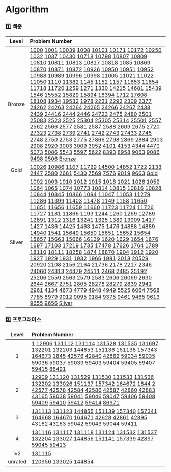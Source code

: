 # Algorithm
### 1️⃣ 백준
| Level | Problem Number |
| :------: | :------ |
| Bronze | [1000](https://github.com/HurDong/Algorithm/tree/main/백준/Bronze/1000. A＋B) [1001](https://github.com/HurDong/Algorithm/tree/main/백준/Bronze/1001. A－B) [10039](https://github.com/HurDong/Algorithm/tree/main/백준/Bronze/10039. 평균 점수) [1008](https://github.com/HurDong/Algorithm/tree/main/백준/Bronze/1008. A／B) [10101](https://github.com/HurDong/Algorithm/tree/main/백준/Bronze/10101. 삼각형 외우기) [10171](https://github.com/HurDong/Algorithm/tree/main/백준/Bronze/10171. 고양이) [10172](https://github.com/HurDong/Algorithm/tree/main/백준/Bronze/10172. 개) [10250](https://github.com/HurDong/Algorithm/tree/main/백준/Bronze/10250. ACM 호텔) [1032](https://github.com/HurDong/Algorithm/tree/main/백준/Bronze/1032. 명령 프롬프트) [1037](https://github.com/HurDong/Algorithm/tree/main/백준/Bronze/1037. 약수) [10430](https://github.com/HurDong/Algorithm/tree/main/백준/Bronze/10430. 나머지) [10718](https://github.com/HurDong/Algorithm/tree/main/백준/Bronze/10718. We love kriii) [10798](https://github.com/HurDong/Algorithm/tree/main/백준/Bronze/10798. 세로읽기) [10807](https://github.com/HurDong/Algorithm/tree/main/백준/Bronze/10807. 개수 세기) [10809](https://github.com/HurDong/Algorithm/tree/main/백준/Bronze/10809. 알파벳 찾기) [10810](https://github.com/HurDong/Algorithm/tree/main/백준/Bronze/10810. 공 넣기) [10811](https://github.com/HurDong/Algorithm/tree/main/백준/Bronze/10811. 바구니 뒤집기) [10813](https://github.com/HurDong/Algorithm/tree/main/백준/Bronze/10813. 공 바꾸기) [10817](https://github.com/HurDong/Algorithm/tree/main/백준/Bronze/10817. 세 수) [10818](https://github.com/HurDong/Algorithm/tree/main/백준/Bronze/10818. 최소， 최대) [1085](https://github.com/HurDong/Algorithm/tree/main/백준/Bronze/1085. 직사각형에서 탈출) [10869](https://github.com/HurDong/Algorithm/tree/main/백준/Bronze/10869. 사칙연산) [10870](https://github.com/HurDong/Algorithm/tree/main/백준/Bronze/10870. 피보나치 수 5) [10871](https://github.com/HurDong/Algorithm/tree/main/백준/Bronze/10871. X보다 작은 수) [10872](https://github.com/HurDong/Algorithm/tree/main/백준/Bronze/10872. 팩토리얼) [10926](https://github.com/HurDong/Algorithm/tree/main/백준/Bronze/10926. ？？！) [10950](https://github.com/HurDong/Algorithm/tree/main/백준/Bronze/10950. A＋B － 3) [10951](https://github.com/HurDong/Algorithm/tree/main/백준/Bronze/10951. A＋B － 4) [10952](https://github.com/HurDong/Algorithm/tree/main/백준/Bronze/10952. A＋B － 5) [10988](https://github.com/HurDong/Algorithm/tree/main/백준/Bronze/10988. 팰린드롬인지 확인하기) [10989](https://github.com/HurDong/Algorithm/tree/main/백준/Bronze/10989. 수 정렬하기 3) [10996](https://github.com/HurDong/Algorithm/tree/main/백준/Bronze/10996. 별 찍기 － 21) [10998](https://github.com/HurDong/Algorithm/tree/main/백준/Bronze/10998. A×B) [11005](https://github.com/HurDong/Algorithm/tree/main/백준/Bronze/11005. 진법 변환 2) [11021](https://github.com/HurDong/Algorithm/tree/main/백준/Bronze/11021. A＋B － 7) [11022](https://github.com/HurDong/Algorithm/tree/main/백준/Bronze/11022. A＋B － 8) [11050](https://github.com/HurDong/Algorithm/tree/main/백준/Bronze/11050. 이항 계수 1) [1110](https://github.com/HurDong/Algorithm/tree/main/백준/Bronze/1110. 더하기 사이클) [11382](https://github.com/HurDong/Algorithm/tree/main/백준/Bronze/11382. 꼬마 정민) [1145](https://github.com/HurDong/Algorithm/tree/main/백준/Bronze/1145. 적어도 대부분의 배수) [1152](https://github.com/HurDong/Algorithm/tree/main/백준/Bronze/1152. 단어의 개수) [1157](https://github.com/HurDong/Algorithm/tree/main/백준/Bronze/1157. 단어 공부) [11653](https://github.com/HurDong/Algorithm/tree/main/백준/Bronze/11653. 소인수분해) [11654](https://github.com/HurDong/Algorithm/tree/main/백준/Bronze/11654. 아스키 코드) [11718](https://github.com/HurDong/Algorithm/tree/main/백준/Bronze/11718. 그대로 출력하기) [11720](https://github.com/HurDong/Algorithm/tree/main/백준/Bronze/11720. 숫자의 합) [1259](https://github.com/HurDong/Algorithm/tree/main/백준/Bronze/1259. 팰린드롬수) [1271](https://github.com/HurDong/Algorithm/tree/main/백준/Bronze/1271. 엄청난 부자2) [1330](https://github.com/HurDong/Algorithm/tree/main/백준/Bronze/1330. 두 수 비교하기) [14215](https://github.com/HurDong/Algorithm/tree/main/백준/Bronze/14215. 세 막대) [14681](https://github.com/HurDong/Algorithm/tree/main/백준/Bronze/14681. 사분면 고르기) [15439](https://github.com/HurDong/Algorithm/tree/main/백준/Bronze/15439. 베라의 패션) [1546](https://github.com/HurDong/Algorithm/tree/main/백준/Bronze/1546. 평균) [15552](https://github.com/HurDong/Algorithm/tree/main/백준/Bronze/15552. 빠른 A＋B) [15829](https://github.com/HurDong/Algorithm/tree/main/백준/Bronze/15829. Hashing) [15894](https://github.com/HurDong/Algorithm/tree/main/백준/Bronze/15894. 수학은 체육과목 입니다) [16394](https://github.com/HurDong/Algorithm/tree/main/백준/Bronze/16394. 홍익대학교) [1712](https://github.com/HurDong/Algorithm/tree/main/백준/Bronze/1712. 손익분기점) [17608](https://github.com/HurDong/Algorithm/tree/main/백준/Bronze/17608. 막대기) [18108](https://github.com/HurDong/Algorithm/tree/main/백준/Bronze/18108. 1998년생인 내가 태국에서는 2541년생？！) [1934](https://github.com/HurDong/Algorithm/tree/main/백준/Bronze/1934. 최소공배수) [19532](https://github.com/HurDong/Algorithm/tree/main/백준/Bronze/19532. 수학은 비대면강의입니다) [1978](https://github.com/HurDong/Algorithm/tree/main/백준/Bronze/1978. 소수 찾기) [2231](https://github.com/HurDong/Algorithm/tree/main/백준/Bronze/2231. 분해합) [2292](https://github.com/HurDong/Algorithm/tree/main/백준/Bronze/2292. 벌집) [2309](https://github.com/HurDong/Algorithm/tree/main/백준/Bronze/2309. 일곱 난쟁이) [2377](https://github.com/HurDong/Algorithm/tree/main/백준/Bronze/2377. Pottery) [24262](https://github.com/HurDong/Algorithm/tree/main/백준/Bronze/24262. 알고리즘 수업 － 알고리즘의 수행 시간 1) [24263](https://github.com/HurDong/Algorithm/tree/main/백준/Bronze/24263. 알고리즘 수업 － 알고리즘의 수행 시간 2) [24264](https://github.com/HurDong/Algorithm/tree/main/백준/Bronze/24264. 알고리즘 수업 － 알고리즘의 수행 시간 3) [24265](https://github.com/HurDong/Algorithm/tree/main/백준/Bronze/24265. 알고리즘 수업 － 알고리즘의 수행 시간 4) [24266](https://github.com/HurDong/Algorithm/tree/main/백준/Bronze/24266. 알고리즘 수업 － 알고리즘의 수행 시간 5) [24267](https://github.com/HurDong/Algorithm/tree/main/백준/Bronze/24267. 알고리즘 수업 － 알고리즘의 수행 시간 6) [2438](https://github.com/HurDong/Algorithm/tree/main/백준/Bronze/2438. 별 찍기 － 1) [2439](https://github.com/HurDong/Algorithm/tree/main/백준/Bronze/2439. 별 찍기 － 2) [24416](https://github.com/HurDong/Algorithm/tree/main/백준/Bronze/24416. 알고리즘 수업 － 피보나치 수 1) [2444](https://github.com/HurDong/Algorithm/tree/main/백준/Bronze/2444. 별 찍기 － 7) [2446](https://github.com/HurDong/Algorithm/tree/main/백준/Bronze/2446. 별 찍기 － 9) [24723](https://github.com/HurDong/Algorithm/tree/main/백준/Bronze/24723. 녹색거탑) [2475](https://github.com/HurDong/Algorithm/tree/main/백준/Bronze/2475. 검증수) [2480](https://github.com/HurDong/Algorithm/tree/main/백준/Bronze/2480. 주사위 세개) [2501](https://github.com/HurDong/Algorithm/tree/main/백준/Bronze/2501. 약수 구하기) [25083](https://github.com/HurDong/Algorithm/tree/main/백준/Bronze/25083. 새싹) [2523](https://github.com/HurDong/Algorithm/tree/main/백준/Bronze/2523. 별 찍기 － 13) [2525](https://github.com/HurDong/Algorithm/tree/main/백준/Bronze/2525. 오븐 시계) [25304](https://github.com/HurDong/Algorithm/tree/main/백준/Bronze/25304. 영수증) [25305](https://github.com/HurDong/Algorithm/tree/main/백준/Bronze/25305. 커트라인) [25314](https://github.com/HurDong/Algorithm/tree/main/백준/Bronze/25314. 코딩은 체육과목 입니다) [25501](https://github.com/HurDong/Algorithm/tree/main/백준/Bronze/25501. 재귀의 귀재) [2557](https://github.com/HurDong/Algorithm/tree/main/백준/Bronze/2557. Hello World) [2562](https://github.com/HurDong/Algorithm/tree/main/백준/Bronze/2562. 최댓값) [2566](https://github.com/HurDong/Algorithm/tree/main/백준/Bronze/2566. 최댓값) [2577](https://github.com/HurDong/Algorithm/tree/main/백준/Bronze/2577. 숫자의 개수) [2581](https://github.com/HurDong/Algorithm/tree/main/백준/Bronze/2581. 소수) [2587](https://github.com/HurDong/Algorithm/tree/main/백준/Bronze/2587. 대표값2) [2588](https://github.com/HurDong/Algorithm/tree/main/백준/Bronze/2588. 곱셈) [2609](https://github.com/HurDong/Algorithm/tree/main/백준/Bronze/2609. 최대공약수와 최소공배수) [2675](https://github.com/HurDong/Algorithm/tree/main/백준/Bronze/2675. 문자열 반복) [2720](https://github.com/HurDong/Algorithm/tree/main/백준/Bronze/2720. 세탁소 사장 동혁) [27323](https://github.com/HurDong/Algorithm/tree/main/백준/Bronze/27323. 직사각형) [2738](https://github.com/HurDong/Algorithm/tree/main/백준/Bronze/2738. 행렬 덧셈) [2739](https://github.com/HurDong/Algorithm/tree/main/백준/Bronze/2739. 구구단) [2741](https://github.com/HurDong/Algorithm/tree/main/백준/Bronze/2741. N 찍기) [2742](https://github.com/HurDong/Algorithm/tree/main/백준/Bronze/2742. 기찍 N) [2743](https://github.com/HurDong/Algorithm/tree/main/백준/Bronze/2743. 단어 길이 재기) [27433](https://github.com/HurDong/Algorithm/tree/main/백준/Bronze/27433. 팩토리얼 2) [2745](https://github.com/HurDong/Algorithm/tree/main/백준/Bronze/2745. 진법 변환) [2748](https://github.com/HurDong/Algorithm/tree/main/백준/Bronze/2748. 피보나치 수 2) [2750](https://github.com/HurDong/Algorithm/tree/main/백준/Bronze/2750. 수 정렬하기) [2753](https://github.com/HurDong/Algorithm/tree/main/백준/Bronze/2753. 윤년) [2775](https://github.com/HurDong/Algorithm/tree/main/백준/Bronze/2775. 부녀회장이 될테야) [27866](https://github.com/HurDong/Algorithm/tree/main/백준/Bronze/27866. 문자와 문자열) [2798](https://github.com/HurDong/Algorithm/tree/main/백준/Bronze/2798. 블랙잭) [2869](https://github.com/HurDong/Algorithm/tree/main/백준/Bronze/2869. 달팽이는 올라가고 싶다) [2884](https://github.com/HurDong/Algorithm/tree/main/백준/Bronze/2884. 알람 시계) [2903](https://github.com/HurDong/Algorithm/tree/main/백준/Bronze/2903. 중앙 이동 알고리즘) [2908](https://github.com/HurDong/Algorithm/tree/main/백준/Bronze/2908. 상수) [2920](https://github.com/HurDong/Algorithm/tree/main/백준/Bronze/2920. 음계) [3003](https://github.com/HurDong/Algorithm/tree/main/백준/Bronze/3003. 킹， 퀸， 룩， 비숍， 나이트， 폰) [3009](https://github.com/HurDong/Algorithm/tree/main/백준/Bronze/3009. 네 번째 점) [3052](https://github.com/HurDong/Algorithm/tree/main/백준/Bronze/3052. 나머지) [4101](https://github.com/HurDong/Algorithm/tree/main/백준/Bronze/4101. 크냐？) [4153](https://github.com/HurDong/Algorithm/tree/main/백준/Bronze/4153. 직각삼각형) [4344](https://github.com/HurDong/Algorithm/tree/main/백준/Bronze/4344. 평균은 넘겠지) [4470](https://github.com/HurDong/Algorithm/tree/main/백준/Bronze/4470. 줄번호) [5073](https://github.com/HurDong/Algorithm/tree/main/백준/Bronze/5073. 삼각형과 세 변) [5086](https://github.com/HurDong/Algorithm/tree/main/백준/Bronze/5086. 배수와 약수) [5543](https://github.com/HurDong/Algorithm/tree/main/백준/Bronze/5543. 상근날드) [5597](https://github.com/HurDong/Algorithm/tree/main/백준/Bronze/5597. 과제 안 내신 분．．？) [5622](https://github.com/HurDong/Algorithm/tree/main/백준/Bronze/5622. 다이얼) [8393](https://github.com/HurDong/Algorithm/tree/main/백준/Bronze/8393. 합) [8958](https://github.com/HurDong/Algorithm/tree/main/백준/Bronze/8958. OX퀴즈) [9063](https://github.com/HurDong/Algorithm/tree/main/백준/Bronze/9063. 대지) [9086](https://github.com/HurDong/Algorithm/tree/main/백준/Bronze/9086. 문자열) [9498](https://github.com/HurDong/Algorithm/tree/main/백준/Bronze/9498. 시험 성적) [9506](https://github.com/HurDong/Algorithm/tree/main/백준/Bronze/9506. 약수들의 합) [Bronze](https://github.com/HurDong/Algorithm/tree/main/백준/Bronze/Bronze.iml)  |
| Gold | [10026](https://github.com/HurDong/Algorithm/tree/main/백준/Gold/10026. 적록색약) [10986](https://github.com/HurDong/Algorithm/tree/main/백준/Gold/10986. 나머지 합) [1107](https://github.com/HurDong/Algorithm/tree/main/백준/Gold/1107. 리모컨) [11729](https://github.com/HurDong/Algorithm/tree/main/백준/Gold/11729. 하노이 탑 이동 순서) [14500](https://github.com/HurDong/Algorithm/tree/main/백준/Gold/14500. 테트로미노) [14852](https://github.com/HurDong/Algorithm/tree/main/백준/Gold/14852. 타일 채우기 3) [1722](https://github.com/HurDong/Algorithm/tree/main/백준/Gold/1722. 순열의 순서) [2133](https://github.com/HurDong/Algorithm/tree/main/백준/Gold/2133. 타일 채우기) [2447](https://github.com/HurDong/Algorithm/tree/main/백준/Gold/2447. 별 찍기 － 10) [2580](https://github.com/HurDong/Algorithm/tree/main/백준/Gold/2580. 스도쿠) [2661](https://github.com/HurDong/Algorithm/tree/main/백준/Gold/2661. 좋은수열) [5430](https://github.com/HurDong/Algorithm/tree/main/백준/Gold/5430. AC) [7569](https://github.com/HurDong/Algorithm/tree/main/백준/Gold/7569. 토마토) [7576](https://github.com/HurDong/Algorithm/tree/main/백준/Gold/7576. 토마토) [9019](https://github.com/HurDong/Algorithm/tree/main/백준/Gold/9019. DSLR) [9663](https://github.com/HurDong/Algorithm/tree/main/백준/Gold/9663. N－Queen) [Gold](https://github.com/HurDong/Algorithm/tree/main/백준/Gold/Gold.iml)  |
| Silver | [1002](https://github.com/HurDong/Algorithm/tree/main/백준/Silver/1002. 터렛) [1003](https://github.com/HurDong/Algorithm/tree/main/백준/Silver/1003. 피보나치 함수) [1010](https://github.com/HurDong/Algorithm/tree/main/백준/Silver/1010. 다리 놓기) [1012](https://github.com/HurDong/Algorithm/tree/main/백준/Silver/1012. 유기농 배추) [1015](https://github.com/HurDong/Algorithm/tree/main/백준/Silver/1015. 수열 정렬) [1018](https://github.com/HurDong/Algorithm/tree/main/백준/Silver/1018. 체스판 다시 칠하기) [1021](https://github.com/HurDong/Algorithm/tree/main/백준/Silver/1021. 회전하는 큐) [1026](https://github.com/HurDong/Algorithm/tree/main/백준/Silver/1026. 보물) [1059](https://github.com/HurDong/Algorithm/tree/main/백준/Silver/1059. 좋은 구간) [1064](https://github.com/HurDong/Algorithm/tree/main/백준/Silver/1064. 평행사변형) [1065](https://github.com/HurDong/Algorithm/tree/main/백준/Silver/1065. 한수) [1074](https://github.com/HurDong/Algorithm/tree/main/백준/Silver/1074. Z) [10773](https://github.com/HurDong/Algorithm/tree/main/백준/Silver/10773. 제로) [10814](https://github.com/HurDong/Algorithm/tree/main/백준/Silver/10814. 나이순 정렬) [10815](https://github.com/HurDong/Algorithm/tree/main/백준/Silver/10815. 숫자 카드) [10816](https://github.com/HurDong/Algorithm/tree/main/백준/Silver/10816. 숫자 카드 2) [10828](https://github.com/HurDong/Algorithm/tree/main/백준/Silver/10828. 스택) [10844](https://github.com/HurDong/Algorithm/tree/main/백준/Silver/10844. 쉬운 계단 수) [10845](https://github.com/HurDong/Algorithm/tree/main/백준/Silver/10845. 큐) [10866](https://github.com/HurDong/Algorithm/tree/main/백준/Silver/10866. 덱) [1094](https://github.com/HurDong/Algorithm/tree/main/백준/Silver/1094. 막대기) [11047](https://github.com/HurDong/Algorithm/tree/main/백준/Silver/11047. 동전 0) [11053](https://github.com/HurDong/Algorithm/tree/main/백준/Silver/11053. 가장 긴 증가하는 부분 수열) [11279](https://github.com/HurDong/Algorithm/tree/main/백준/Silver/11279. 최대 힙) [11286](https://github.com/HurDong/Algorithm/tree/main/백준/Silver/11286. 절댓값 힙) [11399](https://github.com/HurDong/Algorithm/tree/main/백준/Silver/11399. ATM) [11403](https://github.com/HurDong/Algorithm/tree/main/백준/Silver/11403. 경로 찾기) [11478](https://github.com/HurDong/Algorithm/tree/main/백준/Silver/11478. 서로 다른 부분 문자열의 개수) [1149](https://github.com/HurDong/Algorithm/tree/main/백준/Silver/1149. RGB거리) [1158](https://github.com/HurDong/Algorithm/tree/main/백준/Silver/1158. 요세푸스 문제) [11650](https://github.com/HurDong/Algorithm/tree/main/백준/Silver/11650. 좌표 정렬하기) [11651](https://github.com/HurDong/Algorithm/tree/main/백준/Silver/11651. 좌표 정렬하기 2) [11656](https://github.com/HurDong/Algorithm/tree/main/백준/Silver/11656. 접미사 배열) [11659](https://github.com/HurDong/Algorithm/tree/main/백준/Silver/11659. 구간 합 구하기 4) [11660](https://github.com/HurDong/Algorithm/tree/main/백준/Silver/11660. 구간 합 구하기 5) [11723](https://github.com/HurDong/Algorithm/tree/main/백준/Silver/11723. 집합) [11724](https://github.com/HurDong/Algorithm/tree/main/백준/Silver/11724. 연결 요소의 개수) [11726](https://github.com/HurDong/Algorithm/tree/main/백준/Silver/11726. 2×n 타일링) [11727](https://github.com/HurDong/Algorithm/tree/main/백준/Silver/11727. 2×n 타일링 2) [1181](https://github.com/HurDong/Algorithm/tree/main/백준/Silver/1181. 단어 정렬) [11866](https://github.com/HurDong/Algorithm/tree/main/백준/Silver/11866. 요세푸스 문제 0) [1193](https://github.com/HurDong/Algorithm/tree/main/백준/Silver/1193. 분수찾기) [1244](https://github.com/HurDong/Algorithm/tree/main/백준/Silver/1244. 스위치 켜고 끄기) [1260](https://github.com/HurDong/Algorithm/tree/main/백준/Silver/1260. DFS와 BFS) [1269](https://github.com/HurDong/Algorithm/tree/main/백준/Silver/1269. 대칭 차집합) [12789](https://github.com/HurDong/Algorithm/tree/main/백준/Silver/12789. 도키도키 간식드리미) [12891](https://github.com/HurDong/Algorithm/tree/main/백준/Silver/12891. DNA 비밀번호) [1312](https://github.com/HurDong/Algorithm/tree/main/백준/Silver/1312. 소수) [1316](https://github.com/HurDong/Algorithm/tree/main/백준/Silver/1316. 그룹 단어 체커) [13241](https://github.com/HurDong/Algorithm/tree/main/백준/Silver/13241. 최소공배수) [1325](https://github.com/HurDong/Algorithm/tree/main/백준/Silver/1325. 효율적인 해킹) [1389](https://github.com/HurDong/Algorithm/tree/main/백준/Silver/1389. 케빈 베이컨의 6단계 법칙) [13909](https://github.com/HurDong/Algorithm/tree/main/백준/Silver/13909. 창문 닫기) [1417](https://github.com/HurDong/Algorithm/tree/main/백준/Silver/1417. 국회의원 선거) [1427](https://github.com/HurDong/Algorithm/tree/main/백준/Silver/1427. 소트인사이드) [1436](https://github.com/HurDong/Algorithm/tree/main/백준/Silver/1436. 영화감독 숌) [14425](https://github.com/HurDong/Algorithm/tree/main/백준/Silver/14425. 문자열 집합) [1463](https://github.com/HurDong/Algorithm/tree/main/백준/Silver/1463. 1로 만들기) [1475](https://github.com/HurDong/Algorithm/tree/main/백준/Silver/1475. 방 번호) [1476](https://github.com/HurDong/Algorithm/tree/main/백준/Silver/1476. 날짜 계산) [14888](https://github.com/HurDong/Algorithm/tree/main/백준/Silver/14888. 연산자 끼워넣기) [14889](https://github.com/HurDong/Algorithm/tree/main/백준/Silver/14889. 스타트와 링크) [14940](https://github.com/HurDong/Algorithm/tree/main/백준/Silver/14940. 쉬운 최단거리) [1541](https://github.com/HurDong/Algorithm/tree/main/백준/Silver/1541. 잃어버린 괄호) [15649](https://github.com/HurDong/Algorithm/tree/main/백준/Silver/15649. N과 M （1）) [15650](https://github.com/HurDong/Algorithm/tree/main/백준/Silver/15650. N과 M （2）) [15651](https://github.com/HurDong/Algorithm/tree/main/백준/Silver/15651. N과 M （3）) [15652](https://github.com/HurDong/Algorithm/tree/main/백준/Silver/15652. N과 M （4）) [15654](https://github.com/HurDong/Algorithm/tree/main/백준/Silver/15654. N과 M （5）) [15657](https://github.com/HurDong/Algorithm/tree/main/백준/Silver/15657. N과 M （8）) [15663](https://github.com/HurDong/Algorithm/tree/main/백준/Silver/15663. N과 M （9）) [15666](https://github.com/HurDong/Algorithm/tree/main/백준/Silver/15666. N과 M （12）) [16139](https://github.com/HurDong/Algorithm/tree/main/백준/Silver/16139. 인간－컴퓨터 상호작용) [1620](https://github.com/HurDong/Algorithm/tree/main/백준/Silver/1620. 나는야 포켓몬 마스터 이다솜) [1629](https://github.com/HurDong/Algorithm/tree/main/백준/Silver/1629. 곱셈) [1654](https://github.com/HurDong/Algorithm/tree/main/백준/Silver/1654. 랜선 자르기) [1676](https://github.com/HurDong/Algorithm/tree/main/백준/Silver/1676. 팩토리얼 0의 개수) [1697](https://github.com/HurDong/Algorithm/tree/main/백준/Silver/1697. 숨바꼭질) [17103](https://github.com/HurDong/Algorithm/tree/main/백준/Silver/17103. 골드바흐 파티션) [17219](https://github.com/HurDong/Algorithm/tree/main/백준/Silver/17219. 비밀번호 찾기) [1735](https://github.com/HurDong/Algorithm/tree/main/백준/Silver/1735. 분수 합) [17478](https://github.com/HurDong/Algorithm/tree/main/백준/Silver/17478. 재귀함수가 뭔가요？) [17626](https://github.com/HurDong/Algorithm/tree/main/백준/Silver/17626. Four Squares) [1764](https://github.com/HurDong/Algorithm/tree/main/백준/Silver/1764. 듣보잡) [1789](https://github.com/HurDong/Algorithm/tree/main/백준/Silver/1789. 수들의 합) [18110](https://github.com/HurDong/Algorithm/tree/main/백준/Silver/18110. solved．ac) [18111](https://github.com/HurDong/Algorithm/tree/main/백준/Silver/18111. 마인크래프트) [18258](https://github.com/HurDong/Algorithm/tree/main/백준/Silver/18258. 큐 2) [1874](https://github.com/HurDong/Algorithm/tree/main/백준/Silver/1874. 스택 수열) [18870](https://github.com/HurDong/Algorithm/tree/main/백준/Silver/18870. 좌표 압축) [1904](https://github.com/HurDong/Algorithm/tree/main/백준/Silver/1904. 01타일) [1912](https://github.com/HurDong/Algorithm/tree/main/백준/Silver/1912. 연속합) [1920](https://github.com/HurDong/Algorithm/tree/main/백준/Silver/1920. 수 찾기) [1927](https://github.com/HurDong/Algorithm/tree/main/백준/Silver/1927. 최소 힙) [1929](https://github.com/HurDong/Algorithm/tree/main/백준/Silver/1929. 소수 구하기) [1931](https://github.com/HurDong/Algorithm/tree/main/백준/Silver/1931. 회의실 배정) [1932](https://github.com/HurDong/Algorithm/tree/main/백준/Silver/1932. 정수 삼각형) [1966](https://github.com/HurDong/Algorithm/tree/main/백준/Silver/1966. 프린터 큐) [1991](https://github.com/HurDong/Algorithm/tree/main/백준/Silver/1991. 트리 순회) [2018](https://github.com/HurDong/Algorithm/tree/main/백준/Silver/2018. 수들의 합 5) [20529](https://github.com/HurDong/Algorithm/tree/main/백준/Silver/20529. 가장 가까운 세 사람의 심리적 거리) [20920](https://github.com/HurDong/Algorithm/tree/main/백준/Silver/20920. 영단어 암기는 괴로워) [2108](https://github.com/HurDong/Algorithm/tree/main/백준/Silver/2108. 통계학) [2156](https://github.com/HurDong/Algorithm/tree/main/백준/Silver/2156. 포도주 시식) [2164](https://github.com/HurDong/Algorithm/tree/main/백준/Silver/2164. 카드2) [21736](https://github.com/HurDong/Algorithm/tree/main/백준/Silver/21736. 헌내기는 친구가 필요해) [2178](https://github.com/HurDong/Algorithm/tree/main/백준/Silver/2178. 미로 탐색) [2217](https://github.com/HurDong/Algorithm/tree/main/백준/Silver/2217. 로프) [2346](https://github.com/HurDong/Algorithm/tree/main/백준/Silver/2346. 풍선 터뜨리기) [24060](https://github.com/HurDong/Algorithm/tree/main/백준/Silver/24060. 알고리즘 수업 － 병합 정렬 1) [24313](https://github.com/HurDong/Algorithm/tree/main/백준/Silver/24313. 알고리즘 수업 － 점근적 표기 1) [24479](https://github.com/HurDong/Algorithm/tree/main/백준/Silver/24479. 알고리즘 수업 － 깊이 우선 탐색 1) [24511](https://github.com/HurDong/Algorithm/tree/main/백준/Silver/24511. queuestack) [2468](https://github.com/HurDong/Algorithm/tree/main/백준/Silver/2468. 안전 영역) [2485](https://github.com/HurDong/Algorithm/tree/main/백준/Silver/2485. 가로수) [25192](https://github.com/HurDong/Algorithm/tree/main/백준/Silver/25192. 인사성 밝은 곰곰이) [25206](https://github.com/HurDong/Algorithm/tree/main/백준/Silver/25206. 너의 평점은) [2559](https://github.com/HurDong/Algorithm/tree/main/백준/Silver/2559. 수열) [2563](https://github.com/HurDong/Algorithm/tree/main/백준/Silver/2563. 색종이) [2579](https://github.com/HurDong/Algorithm/tree/main/백준/Silver/2579. 계단 오르기) [2583](https://github.com/HurDong/Algorithm/tree/main/백준/Silver/2583. 영역 구하기) [2606](https://github.com/HurDong/Algorithm/tree/main/백준/Silver/2606. 바이러스) [26069](https://github.com/HurDong/Algorithm/tree/main/백준/Silver/26069. 붙임성 좋은 총총이) [2630](https://github.com/HurDong/Algorithm/tree/main/백준/Silver/2630. 색종이 만들기) [2644](https://github.com/HurDong/Algorithm/tree/main/백준/Silver/2644. 촌수계산) [2667](https://github.com/HurDong/Algorithm/tree/main/백준/Silver/2667. 단지번호붙이기) [2751](https://github.com/HurDong/Algorithm/tree/main/백준/Silver/2751. 수 정렬하기 2) [2805](https://github.com/HurDong/Algorithm/tree/main/백준/Silver/2805. 나무 자르기) [28278](https://github.com/HurDong/Algorithm/tree/main/백준/Silver/28278. 스택 2) [28279](https://github.com/HurDong/Algorithm/tree/main/백준/Silver/28279. 덱 2) [2839](https://github.com/HurDong/Algorithm/tree/main/백준/Silver/2839. 설탕 배달) [2941](https://github.com/HurDong/Algorithm/tree/main/백준/Silver/2941. 크로아티아 알파벳) [2961](https://github.com/HurDong/Algorithm/tree/main/백준/Silver/2961. 도영이가 만든 맛있는 음식) [4134](https://github.com/HurDong/Algorithm/tree/main/백준/Silver/4134. 다음 소수) [4673](https://github.com/HurDong/Algorithm/tree/main/백준/Silver/4673. 셀프 넘버) [4779](https://github.com/HurDong/Algorithm/tree/main/백준/Silver/4779. 칸토어 집합) [4948](https://github.com/HurDong/Algorithm/tree/main/백준/Silver/4948. 베르트랑 공준) [4949](https://github.com/HurDong/Algorithm/tree/main/백준/Silver/4949. 균형잡힌 세상) [5525](https://github.com/HurDong/Algorithm/tree/main/백준/Silver/5525. IOIOI) [6064](https://github.com/HurDong/Algorithm/tree/main/백준/Silver/6064. 카잉 달력) [7568](https://github.com/HurDong/Algorithm/tree/main/백준/Silver/7568. 덩치) [7785](https://github.com/HurDong/Algorithm/tree/main/백준/Silver/7785. 회사에 있는 사람) [8979](https://github.com/HurDong/Algorithm/tree/main/백준/Silver/8979. 올림픽) [9012](https://github.com/HurDong/Algorithm/tree/main/백준/Silver/9012. 괄호) [9095](https://github.com/HurDong/Algorithm/tree/main/백준/Silver/9095. 1， 2， 3 더하기) [9184](https://github.com/HurDong/Algorithm/tree/main/백준/Silver/9184. 신나는 함수 실행) [9375](https://github.com/HurDong/Algorithm/tree/main/백준/Silver/9375. 패션왕 신해빈) [9461](https://github.com/HurDong/Algorithm/tree/main/백준/Silver/9461. 파도반 수열) [9465](https://github.com/HurDong/Algorithm/tree/main/백준/Silver/9465. 스티커) [9613](https://github.com/HurDong/Algorithm/tree/main/백준/Silver/9613. GCD 합) [9655](https://github.com/HurDong/Algorithm/tree/main/백준/Silver/9655. 돌 게임) [9656](https://github.com/HurDong/Algorithm/tree/main/백준/Silver/9656. 돌 게임 2) [Silver](https://github.com/HurDong/Algorithm/tree/main/백준/Silver/Silver.iml)  |

### 2️⃣ 프로그래머스
| Level | Problem Number |
| :------: | :------ |
| 1 | [1](https://github.com/HurDong/Algorithm/tree/main/프로그래머스/1/1.iml) [12906](https://github.com/HurDong/Algorithm/tree/main/프로그래머스/1/12906. 같은 숫자는 싫어) [131112](https://github.com/HurDong/Algorithm/tree/main/프로그래머스/1/131112. 강원도에 위치한 생산공장 목록 출력하기) [131114](https://github.com/HurDong/Algorithm/tree/main/프로그래머스/1/131114. 경기도에 위치한 식품창고 목록 출력하기) [131528](https://github.com/HurDong/Algorithm/tree/main/프로그래머스/1/131528. 나이 정보가 없는 회원 수 구하기) [131535](https://github.com/HurDong/Algorithm/tree/main/프로그래머스/1/131535. 조건에 맞는 회원수 구하기) [131697](https://github.com/HurDong/Algorithm/tree/main/프로그래머스/1/131697. 가장 비싼 상품 구하기) [132201](https://github.com/HurDong/Algorithm/tree/main/프로그래머스/1/132201. 12세 이하인 여자 환자 목록 출력하기) [132203](https://github.com/HurDong/Algorithm/tree/main/프로그래머스/1/132203. 흉부외과 또는 일반외과 의사 목록 출력하기) [144853](https://github.com/HurDong/Algorithm/tree/main/프로그래머스/1/144853. 조건에 맞는 도서 리스트 출력하기) [151136](https://github.com/HurDong/Algorithm/tree/main/프로그래머스/1/151136. 평균 일일 대여 요금 구하기) [151138](https://github.com/HurDong/Algorithm/tree/main/프로그래머스/1/151138. 자동차 대여 기록에서 장기／단기 대여 구분하기) [157343](https://github.com/HurDong/Algorithm/tree/main/프로그래머스/1/157343. 특정 옵션이 포함된 자동차 리스트 구하기) [164673](https://github.com/HurDong/Algorithm/tree/main/프로그래머스/1/164673. 조건에 부합하는 중고거래 댓글 조회하기) [1845](https://github.com/HurDong/Algorithm/tree/main/프로그래머스/1/1845. 폰켓몬) [42576](https://github.com/HurDong/Algorithm/tree/main/프로그래머스/1/42576. 완주하지 못한 선수) [42840](https://github.com/HurDong/Algorithm/tree/main/프로그래머스/1/42840. 모의고사) [42862](https://github.com/HurDong/Algorithm/tree/main/프로그래머스/1/42862. 체육복) [59034](https://github.com/HurDong/Algorithm/tree/main/프로그래머스/1/59034. 모든 레코드 조회하기) [59035](https://github.com/HurDong/Algorithm/tree/main/프로그래머스/1/59035. 역순 정렬하기) [59036](https://github.com/HurDong/Algorithm/tree/main/프로그래머스/1/59036. 아픈 동물 찾기) [59037](https://github.com/HurDong/Algorithm/tree/main/프로그래머스/1/59037. 어린 동물 찾기) [59039](https://github.com/HurDong/Algorithm/tree/main/프로그래머스/1/59039. 이름이 없는 동물의 아이디) [59403](https://github.com/HurDong/Algorithm/tree/main/프로그래머스/1/59403. 동물의 아이디와 이름) [59404](https://github.com/HurDong/Algorithm/tree/main/프로그래머스/1/59404. 여러 기준으로 정렬하기) [59405](https://github.com/HurDong/Algorithm/tree/main/프로그래머스/1/59405. 상위 n개 레코드) [59407](https://github.com/HurDong/Algorithm/tree/main/프로그래머스/1/59407. 이름이 있는 동물의 아이디) [59415](https://github.com/HurDong/Algorithm/tree/main/프로그래머스/1/59415. 최댓값 구하기) [86491](https://github.com/HurDong/Algorithm/tree/main/프로그래머스/1/86491. 최소직사각형)  |
| 2 | [12909](https://github.com/HurDong/Algorithm/tree/main/프로그래머스/2/12909. 올바른 괄호) [131120](https://github.com/HurDong/Algorithm/tree/main/프로그래머스/2/131120. 3월에 태어난 여성 회원 목록 출력하기) [131529](https://github.com/HurDong/Algorithm/tree/main/프로그래머스/2/131529. 카테고리 별 상품 개수 구하기) [131530](https://github.com/HurDong/Algorithm/tree/main/프로그래머스/2/131530. 가격대 별 상품 개수 구하기) [131533](https://github.com/HurDong/Algorithm/tree/main/프로그래머스/2/131533. 상품 별 오프라인 매출 구하기) [131536](https://github.com/HurDong/Algorithm/tree/main/프로그래머스/2/131536. 재구매가 일어난 상품과 회원 리스트 구하기) [132202](https://github.com/HurDong/Algorithm/tree/main/프로그래머스/2/132202. 진료과별 총 예약 횟수 출력하기) [133026](https://github.com/HurDong/Algorithm/tree/main/프로그래머스/2/133026. 성분으로 구분한 아이스크림 총 주문량) [151137](https://github.com/HurDong/Algorithm/tree/main/프로그래머스/2/151137. 자동차 종류 별 특정 옵션이 포함된 자동차 수 구하기) [157342](https://github.com/HurDong/Algorithm/tree/main/프로그래머스/2/157342. 자동차 평균 대여 기간 구하기) [164672](https://github.com/HurDong/Algorithm/tree/main/프로그래머스/2/164672. 조건에 부합하는 중고거래 상태 조회하기) [1844](https://github.com/HurDong/Algorithm/tree/main/프로그래머스/2/1844. 게임 맵 최단거리) [2](https://github.com/HurDong/Algorithm/tree/main/프로그래머스/2/2.iml) [42577](https://github.com/HurDong/Algorithm/tree/main/프로그래머스/2/42577. 전화번호 목록) [42578](https://github.com/HurDong/Algorithm/tree/main/프로그래머스/2/42578. 의상) [42584](https://github.com/HurDong/Algorithm/tree/main/프로그래머스/2/42584. 주식가격) [42586](https://github.com/HurDong/Algorithm/tree/main/프로그래머스/2/42586. 기능개발) [42587](https://github.com/HurDong/Algorithm/tree/main/프로그래머스/2/42587. 프로세스) [42860](https://github.com/HurDong/Algorithm/tree/main/프로그래머스/2/42860. 조이스틱) [42883](https://github.com/HurDong/Algorithm/tree/main/프로그래머스/2/42883. 큰 수 만들기) [43165](https://github.com/HurDong/Algorithm/tree/main/프로그래머스/2/43165. 타겟 넘버) [59038](https://github.com/HurDong/Algorithm/tree/main/프로그래머스/2/59038. 최솟값 구하기) [59041](https://github.com/HurDong/Algorithm/tree/main/프로그래머스/2/59041. 동명 동물 수 찾기) [59046](https://github.com/HurDong/Algorithm/tree/main/프로그래머스/2/59046. 루시와 엘라 찾기) [59047](https://github.com/HurDong/Algorithm/tree/main/프로그래머스/2/59047. 이름에 el이 들어가는 동물 찾기) [59406](https://github.com/HurDong/Algorithm/tree/main/프로그래머스/2/59406. 동물 수 구하기) [59408](https://github.com/HurDong/Algorithm/tree/main/프로그래머스/2/59408. 중복 제거하기) [59409](https://github.com/HurDong/Algorithm/tree/main/프로그래머스/2/59409. 중성화 여부 파악하기) [59410](https://github.com/HurDong/Algorithm/tree/main/프로그래머스/2/59410. NULL 처리하기) [59412](https://github.com/HurDong/Algorithm/tree/main/프로그래머스/2/59412. 입양 시각 구하기（1）) [59414](https://github.com/HurDong/Algorithm/tree/main/프로그래머스/2/59414. DATETIME에서 DATE로 형 변환) [86971](https://github.com/HurDong/Algorithm/tree/main/프로그래머스/2/86971. 전력망을 둘로 나누기)  |
| 3 | [131113](https://github.com/HurDong/Algorithm/tree/main/프로그래머스/3/131113. 조건별로 분류하여 주문상태 출력하기) [131123](https://github.com/HurDong/Algorithm/tree/main/프로그래머스/3/131123. 즐겨찾기가 가장 많은 식당 정보 출력하기) [144855](https://github.com/HurDong/Algorithm/tree/main/프로그래머스/3/144855. 카테고리 별 도서 판매량 집계하기) [151139](https://github.com/HurDong/Algorithm/tree/main/프로그래머스/3/151139. 대여 횟수가 많은 자동차들의 월별 대여 횟수 구하기) [157340](https://github.com/HurDong/Algorithm/tree/main/프로그래머스/3/157340. 자동차 대여 기록에서 대여중 ／ 대여 가능 여부 구분하기) [157341](https://github.com/HurDong/Algorithm/tree/main/프로그래머스/3/157341. 대여 기록이 존재하는 자동차 리스트 구하기) [164668](https://github.com/HurDong/Algorithm/tree/main/프로그래머스/3/164668. 조건에 맞는 사용자와 총 거래금액 조회하기) [164670](https://github.com/HurDong/Algorithm/tree/main/프로그래머스/3/164670. 조건에 맞는 사용자 정보 조회하기) [164671](https://github.com/HurDong/Algorithm/tree/main/프로그래머스/3/164671. 조회수가 가장 많은 중고거래 게시판의 첨부파일 조회하기) [42628](https://github.com/HurDong/Algorithm/tree/main/프로그래머스/3/42628. 이중우선순위큐) [42861](https://github.com/HurDong/Algorithm/tree/main/프로그래머스/3/42861. 섬 연결하기) [42895](https://github.com/HurDong/Algorithm/tree/main/프로그래머스/3/42895. N으로 표현) [43162](https://github.com/HurDong/Algorithm/tree/main/프로그래머스/3/43162. 네트워크) [43163](https://github.com/HurDong/Algorithm/tree/main/프로그래머스/3/43163. 단어 변환) [59042](https://github.com/HurDong/Algorithm/tree/main/프로그래머스/3/59042. 없어진 기록 찾기) [59043](https://github.com/HurDong/Algorithm/tree/main/프로그래머스/3/59043. 있었는데요 없었습니다) [59044](https://github.com/HurDong/Algorithm/tree/main/프로그래머스/3/59044. 오랜 기간 보호한 동물（1）) [59411](https://github.com/HurDong/Algorithm/tree/main/프로그래머스/3/59411. 오랜 기간 보호한 동물（2）)  |
| 4 | [131116](https://github.com/HurDong/Algorithm/tree/main/프로그래머스/4/131116. 식품분류별 가장 비싼 식품의 정보 조회하기) [131117](https://github.com/HurDong/Algorithm/tree/main/프로그래머스/4/131117. 5월 식품들의 총매출 조회하기) [131118](https://github.com/HurDong/Algorithm/tree/main/프로그래머스/4/131118. 서울에 위치한 식당 목록 출력하기) [131124](https://github.com/HurDong/Algorithm/tree/main/프로그래머스/4/131124. 그룹별 조건에 맞는 식당 목록 출력하기) [131532](https://github.com/HurDong/Algorithm/tree/main/프로그래머스/4/131532. 년， 월， 성별 별 상품 구매 회원 수 구하기) [131537](https://github.com/HurDong/Algorithm/tree/main/프로그래머스/4/131537. 오프라인／온라인 판매 데이터 통합하기) [132204](https://github.com/HurDong/Algorithm/tree/main/프로그래머스/4/132204. 취소되지 않은 진료 예약 조회하기) [133027](https://github.com/HurDong/Algorithm/tree/main/프로그래머스/4/133027. 주문량이 많은 아이스크림들 조회하기) [144856](https://github.com/HurDong/Algorithm/tree/main/프로그래머스/4/144856. 저자 별 카테고리 별 매출액 집계하기) [151141](https://github.com/HurDong/Algorithm/tree/main/프로그래머스/4/151141. 자동차 대여 기록 별 대여 금액 구하기) [157339](https://github.com/HurDong/Algorithm/tree/main/프로그래머스/4/157339. 특정 기간동안 대여 가능한 자동차들의 대여비용 구하기) [42897](https://github.com/HurDong/Algorithm/tree/main/프로그래머스/4/42897. 도둑질) [59045](https://github.com/HurDong/Algorithm/tree/main/프로그래머스/4/59045. 보호소에서 중성화한 동물) [59413](https://github.com/HurDong/Algorithm/tree/main/프로그래머스/4/59413. 입양 시각 구하기（2）)  |
| lv2 | [131115](https://github.com/HurDong/Algorithm/tree/main/프로그래머스/lv2/131115. 가격이 제일 비싼 식품의 정보 출력하기)  |
| unrated | [120956](https://github.com/HurDong/Algorithm/tree/main/프로그래머스/unrated/120956. 옹알이 （1）) [133025](https://github.com/HurDong/Algorithm/tree/main/프로그래머스/unrated/133025. 과일로 만든 아이스크림 고르기) [144854](https://github.com/HurDong/Algorithm/tree/main/프로그래머스/unrated/144854. 조건에 맞는 도서와 저자 리스트 출력하기)  |

